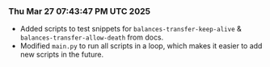 ### Thu Mar 27 07:43:47 PM UTC 2025

- Added scripts to test snippets for `balances-transfer-keep-alive` & `balances-transfer-allow-death` from docs.
- Modified `main.py` to run all scripts in a loop, which makes it easier to add new scripts in the future.
